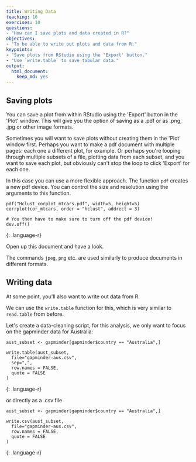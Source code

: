 ```yaml
---
title: Writing Data
teaching: 10
exercises: 10
questions:
- "How can I save plots and data created in R?"
objectives:
- "To be able to write out plots and data from R."
keypoints:
- "Save plots from RStudio using the 'Export' button."
- "Use `write.table` to save tabular data."
output: 
  html_document: 
    keep_md: yes
---
```




## Saving plots
You can save a plot from within RStudio using the 'Export' button
in the 'Plot' window. This will give you the option of saving as a
.pdf or as .png, .jpg or other image formats.

Sometimes you will want to save plots without creating them in the
'Plot' window first. Perhaps you want to make a pdf document with
multiple pages: each one a different plot, for example. Or perhaps
you're looping through multiple subsets of a file, plotting data from
each subset, and you want to save each plot, but obviously can't stop
the loop to click 'Export' for each one.

In this case you can use a more flexible approach. The function
`pdf` creates a new pdf device. You can control the size and resolution
using the arguments to this function.


~~~
pdf("Hclust_corplot_mtcars.pdf", width=5, height=5)
corrplot(cor_mtcars, order = "hclust", addrect = 3)

# You then have to make sure to turn off the pdf device!
dev.off()
~~~
{: .language-r}

Open up this document and have a look.

The commands `jpeg`, `png` etc. are used similarly to produce
documents in different formats.

## Writing data

At some point, you'll also want to write out data from R.

We can use the `write.table` function for this, which is
very similar to `read.table` from before.

Let's create a data-cleaning script, for this analysis, we
only want to focus on the gapminder data for Australia:


~~~
aust_subset <- gapminder[gapminder$country == "Australia",]

write.table(aust_subset,
  file="gapminder-aus.csv",
  sep=",",
  row.names = FALSE,
  quote = FALSE
)
~~~
{: .language-r}

or directly as a .csv file


~~~
aust_subset <- gapminder[gapminder$country == "Australia",]

write.csv(aust_subset,
  file="gapminder-aus.csv",
  row.names = FALSE,
  quote = FALSE
)
~~~
{: .language-r}
